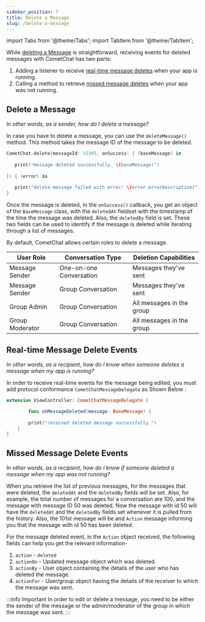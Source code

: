 ```yaml
---
sidebar_position: 7
title: Delete a Message
slug: /delete-a-message
---
```

import Tabs from '@theme/Tabs';
import TabItem from '@theme/TabItem';

While [deleting a Message](./delete-a-message#delete-a-message) is straightforward, receiving events for deleted messages with CometChat has two parts:

1. Adding a listener to receive [real-time message deletes](./delete-a-message#real-time-message-delete-events) when your app is running.
2. Calling a method to retrieve [missed message deletes](./delete-a-message#missed-message-delete-events)  when your app was not running.


## Delete a Message

_In other words, as a sender, how do I delete a message?_

In case you have to delete a message, you can use the `deleteMessage()` method. This method takes the message ID of the message to be deleted.


<Tabs>
<TabItem value="Swift" label="Swift">

```swift
CometChat.delete(messageId: 12345, onSuccess: { (baseMessage) in
                
   print("message deleted successfully. \(baseMessage)")
                
}) { (error) in
                
   print("delete message failed with error: \(error.errorDescription)")
}
```
</TabItem>
</Tabs>


Once the message is deleted, In the `onSuccess()` callback, you get an object of the `BaseMessage` class, with the `deletedAt` fieldset with the timestamp of the time the message was deleted. Also, the `deletedBy` field is set. These two fields can be used to identify if the message is deleted while iterating through a list of messages.

By default, CometChat allows certain roles to delete a message.

| User Role | Conversation Type | Deletion Capabilities | 
| ---- | ---- | ---- | 
| Message Sender | One-on-one Conversation | Messages they've sent | 
| Message Sender | Group Conversation | Messages they've sent | 
| Group Admin | Group Conversation | All messages in the group | 
| Group Moderator | Group Conversation | All messages in the group | 


## Real-time Message Delete Events

_In other words, as a recipient, how do I know when someone deletes a message when my app is running?_

In order to receive real-time events for the message being edited, you must add protocol conformance `CometChatMessageDelegate` as Shown Below :

<Tabs>
<TabItem value="Swift" label="Swift">

```swift
extension ViewController: CometChatMessageDelegate {

		func onMessageDeleted(message: BaseMessage) {
        
        print("received deleted message successfully.")
    }
}
```
</TabItem>
</Tabs>


## Missed Message Delete Events

_In other words, as a recipient, how do I know if someone deleted a message when my app was not running?_

When you retrieve the list of previous messages, for the messages that were deleted, the `deletedAt` and the `deletedBy` fields will be set. Also, for example, the total number of messages for a conversation are 100, and the message with message ID 50 was deleted. Now the message with id 50 will have the `deletedAt` and the `deletedBy` fields set whenever it is pulled from the history. Also, the 101st message will be and `Action` message informing you that the message with id 50 has been deleted.

For the message deleted event, in the `Action` object received, the following fields can help you get the relevant information-

1. `action` - `deleted`
2. `actionOn` - Updated message object which was deleted.
3. `actionBy` - User object containing the details of the user who has deleted the message.
4. `actionFor` - User/group object having the details of the receiver to which the message was sent.


:::info Important
In order to edit or delete a message, you need to be either the sender of the message or the admin/moderator of the group in which the message was sent.
:::